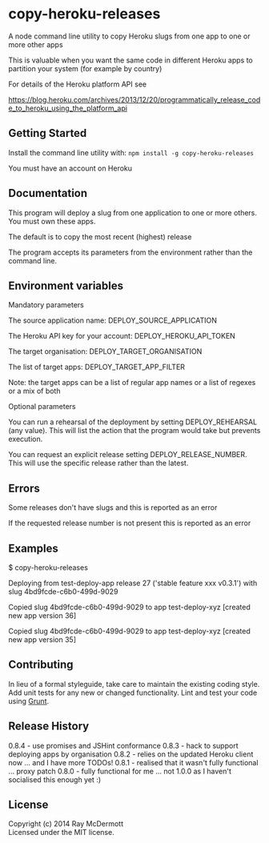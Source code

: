 # copy-heroku-releases

A node command line utility to copy Heroku slugs from one app to one or more other apps

This is valuable when you want the same code in different Heroku apps to partition your system (for example by country)

For details of the Heroku platform API see

https://blog.heroku.com/archives/2013/12/20/programmatically_release_code_to_heroku_using_the_platform_api

## Getting Started

Install the command line utility with: `npm install -g copy-heroku-releases`

You must have an account on Heroku

## Documentation

This program will deploy a slug from one application to one or more others. You must own these apps.

The default is to copy the most recent (highest) release

The program accepts its parameters from the environment rather than the command line.

## Environment variables

Mandatory parameters

The source application name: DEPLOY_SOURCE_APPLICATION

The Heroku API key for your account: DEPLOY_HEROKU_API_TOKEN

The target organisation: DEPLOY_TARGET_ORGANISATION

The list of target apps: DEPLOY_TARGET_APP_FILTER

Note: the target apps can be a list of regular app names or a list of regexes or a mix of both

Optional parameters

You can run a rehearsal of the deployment by setting DEPLOY_REHEARSAL (any value). This will list the action that the program would take but prevents execution.

You can request an explicit release setting DEPLOY_RELEASE_NUMBER. This will use the specific release rather than the latest.

## Errors

Some releases don't have slugs and this is reported as an error

If the requested release number is not present this is reported as an error

## Examples

$ copy-heroku-releases

Deploying from test-deploy-app release 27 ('stable feature xxx v0.3.1') with slug 4bd9fcde-c6b0-499d-9029

Copied slug 4bd9fcde-c6b0-499d-9029 to app test-deploy-xyz [created new app version 36]

Copied slug 4bd9fcde-c6b0-499d-9029 to app test-deploy-xyz [created new app version 35]

## Contributing

In lieu of a formal styleguide, take care to maintain the existing coding style. Add unit tests for any new or changed functionality. Lint and test your code using [Grunt](http://gruntjs.com/).

## Release History
0.8.4 - use promises and JSHint conformance
0.8.3 - hack to support deploying apps by organisation
0.8.2 - relies on the updated Heroku client now ... and I have more TODOs!
0.8.1 - realised that it wasn't fully functional ... proxy patch
0.8.0 - fully functional for me ... not 1.0.0 as I haven't socialised this enough yet :)

## License
Copyright (c) 2014 Ray McDermott  
Licensed under the MIT license.